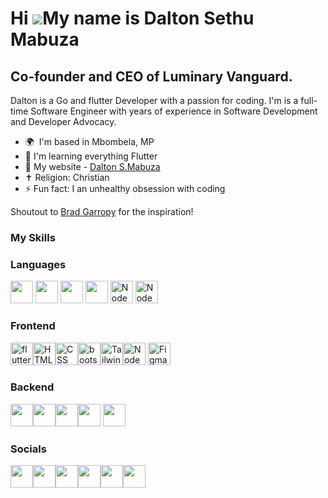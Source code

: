 Hi ![](https://user-images.githubusercontent.com/18350557/176309783-0785949b-9127-417c-8b55-ab5a4333674e.gif)My name is Dalton Sethu Mabuza
=====================================================================================================================================

Co-founder and CEO of Luminary Vanguard.
----------------------------

Dalton is a Go and flutter Developer with a passion for coding. I'm is a full-time Software Engineer with years of experience in Software Development and Developer Advocacy.

* 🌍  I'm based in Mbombela, MP
* 🧠  I'm learning everything Flutter
* 🏡  My website - [Dalton S.Mabuza](https://dalton-s-mabuza.netlify.app/)
* ✝️  Religion: Christian
* ⚡  Fun fact: I an unhealthy obsession with coding

Shoutout to [Brad Garropy](https://bradgarropy.com/) for the inspiration!

### My Skills

### Languages
<p>
  <img src="https://imgs.search.brave.com/7rpdS9uR48H9JMfgJzn8oMBNSBiMhl-0unCsszz63ZQ/rs:fit:860:0:0:0/g:ce/aHR0cHM6Ly9pbWdz/LnNlYXJjaC5icmF2/ZS5jb20vMmh4d2JP/MnFzeWZzTmE1MmVq/eVNSRmxnTlcxbmVP/dUJXX3pBbDRzRTdv/WS9yczpmaXQ6NTAw/OjA6MDowL2c6Y2Uv/YUhSMGNITTZMeTkx/Y0d4di9ZV1F1ZDJs/cmFXMWxaR2xoL0xt/OXlaeTkzYVd0cGNH/VmsvYVdFdlkyOXRi/Vzl1Y3k5aC9MMkV5/TDBSaGNuUmZjSEp2/L1ozSmhiVzFwYm1k/ZmJHRnUvWjNWaFoy/VmZiRzluYjE5cC9Z/Mjl1TG5OMlp3" width="36" height="36">   <img src="https://imgs.search.brave.com/DX72iRO5LI8qOUy2fRcpjn3xi0RFZsi2gAFdsTq2GdQ/rs:fit:860:0:0:0/g:ce/aHR0cHM6Ly9pbWdz/LnNlYXJjaC5icmF2/ZS5jb20vRXRCeWxO/Vno0WHFzTTlxdElq/NnZmakl2Z25OUjE5/bUxiT0stN3pDYUR4/VS9yczpmaXQ6NTAw/OjA6MDowL2c6Y2Uv/YUhSMGNITTZMeTl5/WVhjdS9aMmwwYUhW/aWRYTmxjbU52L2Ju/UmxiblF1WTI5dEwz/UmgvYm1Sd1puVnVM/M05yYVd4cy9MV2xq/YjI1ekwyMWhhVzR2/L2FXTnZibk12UzI5/MGJHbHUvTFV4cFoy/aDBMbk4yWnc" width="36" height="36">  <img src="https://imgs.search.brave.com/6FCAttMfYAsxGWvHmEZUEtILZqLeeq6F4eIbfoz4_PI/rs:fit:500:0:1:0/g:ce/aHR0cHM6Ly91eHdp/bmcuY29tL3dwLWNv/bnRlbnQvdGhlbWVz/L3V4d2luZy9kb3du/bG9hZC9icmFuZHMt/YW5kLXNvY2lhbC1t/ZWRpYS9jLXNoYXJw/LXByb2dyYW1taW5n/LWxhbmd1YWdlLWlj/b24ucG5n" width="36" height="36">   <img src="https://imgs.search.brave.com/p5DibDvKL2mKPiU8c71y7v-dAENyO3Hvi4xLDB4JLGA/rs:fit:500:0:1:0/g:ce/aHR0cHM6Ly91eHdp/bmcuY29tL3dwLWNv/bnRlbnQvdGhlbWVz/L3V4d2luZy9kb3du/bG9hZC9icmFuZHMt/YW5kLXNvY2lhbC1t/ZWRpYS9qYXZhLXBy/b2dyYW1taW5nLWxh/bmd1YWdlLWljb24u/cG5n" width="36" height="36">
  <img src="https://raw.githubusercontent.com/danielcranney/readme-generator/main/public/icons/skills/nodejs-colored.svg" width="36" height="36" alt="NodeJS" />
    <img src="https://imgs.search.brave.com/YKZnGrb8Yl_6I5VlBlzvZZyq2MbdcyFOiurx3erFaLk/rs:fit:500:0:1:0/g:ce/aHR0cHM6Ly9jZG4u/aWNvbnNjb3V0LmNv/bS9pY29uL2ZyZWUv/cG5nLTI1Ni9mcmVl/LXB5dGhvbi1sb2dv/LWljb24tZG93bmxv/YWQtaW4tc3ZnLXBu/Zy1naWYtZmlsZS1m/b3JtYXRzLS10ZWNo/bm9sb2d5LXNvY2lh/bC1tZWRpYS12b2wt/NS1wYWNrLWxvZ29z/LWljb25zLTI5NDUw/OTkucG5nP2Y9d2Vi/cCZ3PTI1Ng" width="36" height="36" alt="NodeJS" />

  
</p>

### Frontend


<p>
<a href="https://docs.flutter.dev/" target="_blank" rel="noreferrer"><img src="https://imgs.search.brave.com/AuPt2roSDqnw7k743-p2hO4S_MxuvDjRMKkmKllpBDw/rs:fit:860:0:0:0/g:ce/aHR0cHM6Ly9jZG4u/d29ybGR2ZWN0b3Js/b2dvLmNvbS9sb2dv/cy9mbHV0dGVyLWxv/Z28uc3Zn" width="36" height="36" alt="flutter" /></a><a href="https://developer.mozilla.org/en-US/docs/Glossary/HTML5" target="_blank" rel="noreferrer"><img src="https://raw.githubusercontent.com/danielcranney/readme-generator/main/public/icons/skills/html5-colored.svg" width="36" height="36" alt="HTML5" /></a><a href="https://developer.mozilla.org/en-US/docs/Web/CSS" target="_blank" rel="noreferrer"><img src="https://imgs.search.brave.com/mglfu_675N11DBczte8uXHVrAVagq0a0CAXTFbHbdwA/rs:fit:860:0:0:0/g:ce/aHR0cHM6Ly9tZWRp/YTIuZGV2LnRvL2R5/bmFtaWMvaW1hZ2Uv/d2lkdGg9ODAwLGhl/aWdodD0sZml0PXNj/YWxlLWRvd24sZ3Jh/dml0eT1hdXRvLGZv/cm1hdD1hdXRvL2h0/dHBzOi8vZGV2LXRv/LXVwbG9hZHMuczMu/YW1hem9uYXdzLmNv/bS91cGxvYWRzL2Fy/dGljbGVzLzdqMzUz/djh4ZTFoODYxdWM1/aTUzLnBuZw" width="36" height="36" alt="CSS" /></a><a href="https://getbootstrap.com/docs/5.0/getting-started/introduction/" target="_blank" rel="noreferrer"><img src="https://imgs.search.brave.com/linDLuCrb1B71Jtl1QP-3vAdm7VNtPqEZWlf2RStp44/rs:fit:860:0:0:0/g:ce/aHR0cHM6Ly91cGxv/YWQud2lraW1lZGlh/Lm9yZy93aWtpcGVk/aWEvY29tbW9ucy9i/L2IyL0Jvb3RzdHJh/cF9sb2dvLnN2Zw" width="36" height="36" alt="bootstrap" /></a><a href="https://tailwindcss.com/" target="_blank" rel="noreferrer"><img src="https://raw.githubusercontent.com/danielcranney/readme-generator/main/public/icons/skills/tailwindcss-colored.svg" width="36" height="36" alt="TailwindCSS" /></a><a href="https://nodejs.org/en/" target="_blank" rel="noreferrer"><img src="https://raw.githubusercontent.com/danielcranney/readme-generator/main/public/icons/skills/nodejs-colored.svg" width="36" height="36" alt="NodeJS" /></a>
  <a href="https://www.figma.com/" target="_blank" rel="noreferrer"><img src="https://raw.githubusercontent.com/danielcranney/readme-generator/main/public/icons/skills/figma-colored.svg" width="36" height="36" alt="Figma" /></a><p>

### Backend

<img src="https://imgs.search.brave.com/y0eWgJ_dadVyMgDmVqYimmLI5x4O8OuLM3h-iaHetXY/rs:fit:860:0:0:0/g:ce/aHR0cHM6Ly9pY29u/LmljZXBhbmVsLmlv/L1RlY2hub2xvZ3kv/c3ZnL01vbmdvREIu/c3Zn" width="36" height="36" /><img src="https://imgs.search.brave.com/14osNFB8UbePR5iGhs4iQ7s969an3VdTpmfVIepe3WU/rs:fit:500:0:0:0/g:ce/aHR0cHM6Ly91cGxv/YWQud2lraW1lZGlh/Lm9yZy93aWtpcGVk/aWEvY29tbW9ucy8y/LzI5L1Bvc3RncmVz/cWxfZWxlcGhhbnQu/c3Zn" width="36" height="36" /><img src="https://imgs.search.brave.com/OPII0jh6hUDctO_9zDf0Yy6U6WUwrUC04xSCkW-Iteo/rs:fit:500:0:0:0/g:ce/aHR0cHM6Ly9zdHls/ZXMucmVkZGl0bWVk/aWEuY29tL3Q1XzQ3/ZGEzbC9zdHlsZXMv/Y29tbXVuaXR5SWNv/bl84d2Jxa3Awcm96/amQxLmpwZz9mb3Jt/YXQ9cGpwZyZzPTcw/ODYyZWVjOWMyOWFh/MGMyNWYyYTZiOWU3/MDg2OThkZDAzNDc0/ZTU" width="36" height="36" /><img src="https://imgs.search.brave.com/es_FrDORdh-qT93XI_78cRCwwd3cVx3odjyvKZbUMyU/rs:fit:500:0:1:0/g:ce/aHR0cHM6Ly9jZG40/Lmljb25maW5kZXIu/Y29tL2RhdGEvaWNv/bnMvZ29vZ2xlLWkt/by0yMDE2LzUxMi9n/b29nbGVfZmlyZWJh/c2UtMi01MTIucG5n" width="36" height="36" />
<img src="https://imgs.search.brave.com/9UXPdAl0ceNsCCazWM_J7WUNSkvis_DGh-V-Gc-kUyk/rs:fit:860:0:0:0/g:ce/aHR0cHM6Ly9nZXR1/bWJyZWwuZ2l0aHVi/LmlvL3VtYnJlbC1h/cHBzLWdhbGxlcnkv/cG9ja2V0YmFzZS9p/Y29uLnN2Zw" width="36" height="36" />


### Socials

<p align="left">

<a href="https://www.linkedin.com/in/dalton-mabuza-9a5b87312?utm_source=share&utm_campaign=share_via&utm_content=profile&utm_medium=android_app"><img src="https://imgs.search.brave.com/LXrf9q3HsiV22lPSIyVBBGgDIZxs-evQYoICLYfQ9os/rs:fit:500:0:0:0/g:ce/aHR0cHM6Ly90NC5m/dGNkbi5uZXQvanBn/LzA5LzU5LzM3LzAx/LzM2MF9GXzk1OTM3/MDE3Nl9MbkFoWkY2/WjZ6UzBFRWhuRHM1/SjdVamNGckRDSWYw/SS5qcGc" width="36" height="36" /></a><a href="https://www.threads.net/@delta5by5_"><img src="https://imgs.search.brave.com/frV9OiN8z7ABCMHGT6KL26dooN0SQWaHS5lll4S2-58/rs:fit:500:0:0:0/g:ce/aHR0cHM6Ly91eHdp/bmcuY29tL3dwLWNv/bnRlbnQvdGhlbWVz/L3V4d2luZy9kb3du/bG9hZC9icmFuZHMt/YW5kLXNvY2lhbC1t/ZWRpYS90aHJlYWRz/LWFwcC1pY29uLnN2/Zw" width="36" height="36" /></a><a href="https://www.instagram.com/delta5by5_/profilecard/?igsh=MWRvb2IwYjFjOHE4"><img src="https://imgs.search.brave.com/BzkM3evygF8UiJx0iVTh6vAk7cDR24rfbP1RC2uwSn4/rs:fit:500:0:0:0/g:ce/aHR0cHM6Ly90My5m/dGNkbi5uZXQvanBn/LzAzLzEzLzc2LzA0/LzM2MF9GXzMxMzc2/MDQyMV90eFM2eHJU/YmEwcVdzaHZtYXNz/UWJDWGJTbEJwVzVs/Ry5qcGc" width="36" height="36" /></a><a href="https://www.youtube.com/@Delta5by5"><img src="https://imgs.search.brave.com/vmAkm24qIuZOBm-fmWuvRLu-0UE16jJb2VVdYQNwTpY/rs:fit:500:0:0:0/g:ce/aHR0cHM6Ly90My5m/dGNkbi5uZXQvanBn/LzA1LzQ4LzUxLzU0/LzM2MF9GXzU0ODUx/NTQ3N19YemZjd3A1/ZmwxZmZoYmM1c08z/a0hrd3JMSFFRVW1N/OS5qcGc" width="36" height="36" /></a><a href="https://www.facebook.com/profile.php?id=100091555257333"><img src="https://imgs.search.brave.com/hkjxquz-3zSt_fR7FI8XnFUNLGDOYe9QMRe5TA9OOeY/rs:fit:500:0:0:0/g:ce/aHR0cHM6Ly90NC5m/dGNkbi5uZXQvanBn/LzA4LzEyLzI0Lzkz/LzM2MF9GXzgxMjI0/OTMwMV95SDBiVWRz/SkJmb2I2dUgyTEtu/WlJlVThSNXpXdU1t/MS5qcGc" width="36" height="36" /></a><a href= "https://discord.com/invite/mP2RRKwse8"><img src="https://imgs.search.brave.com/vDB1Z3HirLGrDXe-48tKlZiYTz7KQv6iDNJP3Znid1o/rs:fit:500:0:0:0/g:ce/aHR0cHM6Ly9maXZl/cnItcmVzLmNsb3Vk/aW5hcnkuY29tL2lt/YWdlcy90X21haW4x/LHFfYXV0byxmX2F1/dG8scV9hdXRvLGZf/YXV0by9naWdzLzIw/NzcyNzYwMi9vcmln/aW5hbC9iZjM0Nzhi/NjI4YjkxMWYxNGU2/MTI3MDg2NDNlZDlm/ZjVkN2VkY2U3L21h/a2UteW91LWEtZGlz/Y29yZC1pY29uLWZv/ci15b3VyLXNldmVy/LmpwZw" width="36" height="36" /></a>



